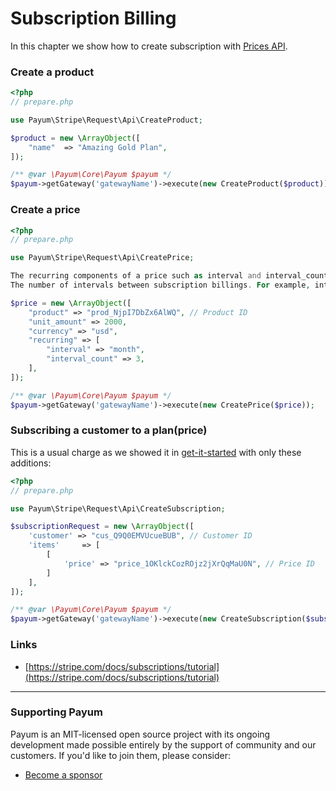 # Subscription Billing

In this chapter we show how to create subscription with [Prices API](https://docs.stripe.com/api/prices).

### Create a product

```php
<?php
// prepare.php

use Payum\Stripe\Request\Api\CreateProduct;

$product = new \ArrayObject([
    "name"  => "Amazing Gold Plan",
]);

/** @var \Payum\Core\Payum $payum */
$payum->getGateway('gatewayName')->execute(new CreateProduct($product));
```

### Create a price

```php
<?php
// prepare.php

use Payum\Stripe\Request\Api\CreatePrice;

The recurring components of a price such as interval and interval_count .
The number of intervals between subscription billings. For example, interval=month and interval_count=3 bills every 3 months. Maximum of one year interval allowed (1 year, 12 months, or 52 weeks).

$price = new \ArrayObject([
    "product" => "prod_NjpI7DbZx6AlWQ", // Product ID
    "unit_amount" => 2000,
    "currency" => "usd",
    "recurring" => [
        "interval" => "month",
        "interval_count" => 3,
    ],
]);

/** @var \Payum\Core\Payum $payum */
$payum->getGateway('gatewayName')->execute(new CreatePrice($price));
```

### Subscribing a customer to a plan(price)

This is a usual charge as we showed it in [get-it-started](../get-it-started.md) with only these additions:

```php
<?php
// prepare.php

use Payum\Stripe\Request\Api\CreateSubscription;

$subscriptionRequest = new \ArrayObject([
    'customer' => "cus_Q9Q0EMVUcueBUB", // Customer ID
    'items'     => [
        [
            'price' => "price_1OKlckCozROjz2jXrQqMaU0N", // Price ID
        ]
    ],
]);

/** @var \Payum\Core\Payum $payum */
$payum->getGateway('gatewayName')->execute(new CreateSubscription($subscriptionRequest));
```

### Links

* [https://stripe.com/docs/subscriptions/tutorial](https://stripe.com/docs/subscriptions/tutorial)

***

### Supporting Payum

Payum is an MIT-licensed open source project with its ongoing development made possible entirely by the support of community and our customers. If you'd like to join them, please consider:

* [Become a sponsor](https://github.com/sponsors/Payum)
